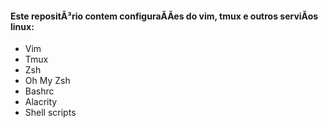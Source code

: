 #### Este repositÃ³rio contem configuraÃÃes do vim, tmux e outros serviÃos linux:

- Vim
- Tmux
- Zsh
- Oh My Zsh
- Bashrc
- Alacrity
- Shell scripts

